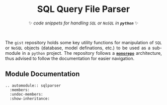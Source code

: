 <div align = "center">

# SQL Query File Parser

✨ *code snippets for handling `SQL` or `NoSQL` in __`python`__* ✨

</div>

<br>

<div align = "justify">

The `gist` repository holds some key utility functions for manipulation of `SQL` or `NoSQL` objects (database, model definations, etc.) to
be used as a sub-module in a `python` project. The repository follows a [**`monorepo`**](https://monorepo.tools/) architecture, thus
advised to follow the documentation for easier navigation.

## Module Documentation

```{eval-rst}
.. automodule:: sqlparser
  :members:
  :undoc-members:
  :show-inheritance:
```

</div>
